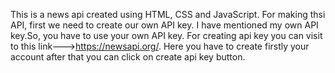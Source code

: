 This is a news api created using HTML, CSS and JavaScript. For making thsi API, first we need to create our own API key. I have mentioned my own API key.So, you have to use your own API key. For creating api key you can visit to this link--->https://newsapi.org/. Here you have to create firstly your account after that you can click on create api key button.
